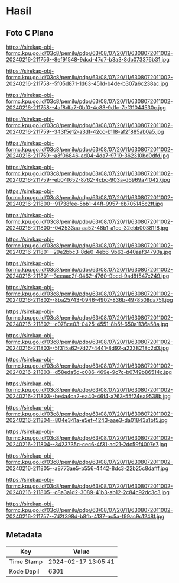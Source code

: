 # Hasil

## Foto C Plano

https://sirekap-obj-formc.kpu.go.id/03c8/pemilu/pdpr/63/08/07/20/11/6308072011002-20240216-211756--8ef91548-9dcd-47d7-b3a3-8db073376b31.jpg

https://sirekap-obj-formc.kpu.go.id/03c8/pemilu/pdpr/63/08/07/20/11/6308072011002-20240216-211758--5f05d871-1d63-451d-b4de-b307a6c238ac.jpg

https://sirekap-obj-formc.kpu.go.id/03c8/pemilu/pdpr/63/08/07/20/11/6308072011002-20240216-211758--4af8dfa7-0bf0-4c83-9d1c-7ef31044530c.jpg

https://sirekap-obj-formc.kpu.go.id/03c8/pemilu/pdpr/63/08/07/20/11/6308072011002-20240216-211759--343f5e12-a3df-42cc-b118-af2f885ab0a5.jpg

https://sirekap-obj-formc.kpu.go.id/03c8/pemilu/pdpr/63/08/07/20/11/6308072011002-20240216-211759--a3f06846-ad04-4da7-9719-362310bd0dfd.jpg

https://sirekap-obj-formc.kpu.go.id/03c8/pemilu/pdpr/63/08/07/20/11/6308072011002-20240216-211759--eb04f652-8762-4cbc-903a-d6969a7f0427.jpg

https://sirekap-obj-formc.kpu.go.id/03c8/pemilu/pdpr/63/08/07/20/11/6308072011002-20240216-211800--91738fee-5bb1-44ff-9957-6b705145c2ff.jpg

https://sirekap-obj-formc.kpu.go.id/03c8/pemilu/pdpr/63/08/07/20/11/6308072011002-20240216-211800--042533aa-aa52-48b1-a1ec-32ebb00381f8.jpg

https://sirekap-obj-formc.kpu.go.id/03c8/pemilu/pdpr/63/08/07/20/11/6308072011002-20240216-211801--29e2bbc3-8de0-4eb6-9b63-d40aaf34790a.jpg

https://sirekap-obj-formc.kpu.go.id/03c8/pemilu/pdpr/63/08/07/20/11/6308072011002-20240216-211801--3eeaac2f-9462-4760-9bcd-9ad8f547c249.jpg

https://sirekap-obj-formc.kpu.go.id/03c8/pemilu/pdpr/63/08/07/20/11/6308072011002-20240216-211802--8ba25743-0946-4902-836b-4978508da751.jpg

https://sirekap-obj-formc.kpu.go.id/03c8/pemilu/pdpr/63/08/07/20/11/6308072011002-20240216-211802--c078ce03-0425-4551-8b5f-650a1136a58a.jpg

https://sirekap-obj-formc.kpu.go.id/03c8/pemilu/pdpr/63/08/07/20/11/6308072011002-20240216-211803--5f315a62-7d27-4441-8d92-a2338218c2d3.jpg

https://sirekap-obj-formc.kpu.go.id/03c8/pemilu/pdpr/63/08/07/20/11/6308072011002-20240216-211803--d58eda5d-c086-469e-9c7c-b0749b86514c.jpg

https://sirekap-obj-formc.kpu.go.id/03c8/pemilu/pdpr/63/08/07/20/11/6308072011002-20240216-211803--be4a4ca2-ea40-46f4-a763-55f24ea9538b.jpg

https://sirekap-obj-formc.kpu.go.id/03c8/pemilu/pdpr/63/08/07/20/11/6308072011002-20240216-211804--804e341a-e5ef-4243-aae3-da01843a1bf5.jpg

https://sirekap-obj-formc.kpu.go.id/03c8/pemilu/pdpr/63/08/07/20/11/6308072011002-20240216-211804--3423735c-cec6-4f31-ad21-2dc59f4007e7.jpg

https://sirekap-obj-formc.kpu.go.id/03c8/pemilu/pdpr/63/08/07/20/11/6308072011002-20240216-211805--a8773ae5-b556-4442-8dc3-22b25c8dafff.jpg

https://sirekap-obj-formc.kpu.go.id/03c8/pemilu/pdpr/63/08/07/20/11/6308072011002-20240216-211805--c8a3a1d2-3089-41b3-ab12-2c84c92dc3c3.jpg

https://sirekap-obj-formc.kpu.go.id/03c8/pemilu/pdpr/63/08/07/20/11/6308072011002-20240216-211757--7d2f398d-b8fb-4137-ac5a-f99ac9c1248f.jpg


## Metadata

| Key        | Value               |
| ---------- | ------------------- |
| Time Stamp | 2024-02-17 13:05:41 |
| Kode Dapil | 6301                |



